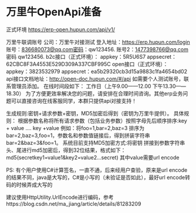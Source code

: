 # 万里牛OpenApi准备

正式环境
https://erp-open.hupun.com/api/v1/

万里牛联调账号
公司：万里牛对接测试
登入地址：https://erp.hupun.com/login
账号：836680073@qq.com密码：qw123456.
账号2：1477398766@qq.com 密码 qw123456.
b2c接口（正式环境）：
appkey：5R5U6S7
appsecret：62CBC8F3A4553E529D309A337CBF995C
open接口（正式环境）： 
appkey：3823532979
appsecret：ea5b29320cb3d15a9883c1fa4654bd02
api接口文档地址：http://open-doc.hupun.com/#/api
如需要个人测试账号，联系管理员添加。
在线时间段如下：
工作日（上午9.00——12.00 下午13.30——18.30）
为了方便更效率解决您的问题，请安排在合理时间咨询。其他erp业务问题可以直接咨询在线客服同学，本群只提供api对接支持！

生成规则:密钥+请求参数+密钥，MD5加密后得到（密钥为万里牛提供）。
具体规则：
根据参数名称将所有请求参数（包括业务参数）按照字母先后顺序排序:key + value .... key +value
例如：将foo=1,bar=2,baz=3 排序为bar=2,baz=3,foo=1，参数名和参数值链接后，得到拼装字符串bar=2&baz=3&foo=1。
系统目前支持MD5加密方式:将密钥 拼接到参数字符串头、尾进行md5加密后，得到32位结果，格式如下： md5(secretkey1=value1&key2=value2...secret)
其中value需要url encode

 

PS: 有个用户使用C#计算签名，一直不通，后来经用户查验，原来是url encode的结果不同，java是大写的，C#是小写的（未验证是否如此），最好url encode转码的时候弄成大写的

建议使用HttpUtility.UrlEncode进行编码，参考https://blog.csdn.net/ma_jiang/article/details/81283209
